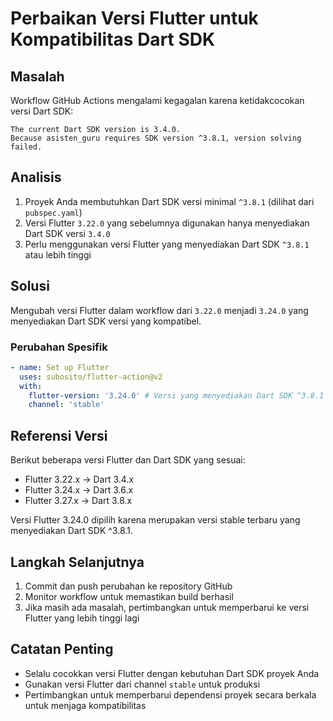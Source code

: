 # Perbaikan Versi Flutter untuk Kompatibilitas Dart SDK

## Masalah
Workflow GitHub Actions mengalami kegagalan karena ketidakcocokan versi Dart SDK:

```
The current Dart SDK version is 3.4.0.
Because asisten_guru requires SDK version ^3.8.1, version solving failed.
```

## Analisis
1. Proyek Anda membutuhkan Dart SDK versi minimal `^3.8.1` (dilihat dari `pubspec.yaml`)
2. Versi Flutter `3.22.0` yang sebelumnya digunakan hanya menyediakan Dart SDK versi `3.4.0`
3. Perlu menggunakan versi Flutter yang menyediakan Dart SDK `^3.8.1` atau lebih tinggi

## Solusi
Mengubah versi Flutter dalam workflow dari `3.22.0` menjadi `3.24.0` yang menyediakan Dart SDK versi yang kompatibel.

### Perubahan Spesifik
```yaml
- name: Set up Flutter
  uses: subosito/flutter-action@v2
  with:
    flutter-version: '3.24.0' # Versi yang menyediakan Dart SDK ^3.8.1
    channel: 'stable'
```

## Referensi Versi
Berikut beberapa versi Flutter dan Dart SDK yang sesuai:
- Flutter 3.22.x → Dart 3.4.x
- Flutter 3.24.x → Dart 3.6.x
- Flutter 3.27.x → Dart 3.8.x

Versi Flutter 3.24.0 dipilih karena merupakan versi stable terbaru yang menyediakan Dart SDK ^3.8.1.

## Langkah Selanjutnya
1. Commit dan push perubahan ke repository GitHub
2. Monitor workflow untuk memastikan build berhasil
3. Jika masih ada masalah, pertimbangkan untuk memperbarui ke versi Flutter yang lebih tinggi lagi

## Catatan Penting
- Selalu cocokkan versi Flutter dengan kebutuhan Dart SDK proyek Anda
- Gunakan versi Flutter dari channel `stable` untuk produksi
- Pertimbangkan untuk memperbarui dependensi proyek secara berkala untuk menjaga kompatibilitas